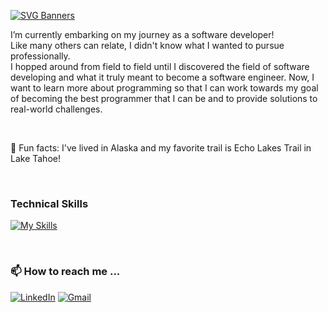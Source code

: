 [![SVG Banners](https://svg-banners.vercel.app/api?type=textBox&text1=Hi,%20I'm%20David👋&width=800&height=200)](https://github.com/Akshay090/svg-banners)

 I’m currently embarking on my journey as a software developer!  
 Like many others can relate, I didn't know what I wanted to pursue professionally.  
 I hopped around from field to field until I discovered the field of software developing and what it truly meant to become a software engineer.
 Now, I want to learn more about programming so that I can work towards my goal of becoming the best programmer that I can be 
 and to provide solutions to real-world challenges.
 
 
 <br/>
 
 🌄 Fun facts: I've lived in Alaska and my favorite trail is Echo Lakes Trail in Lake Tahoe!

<br/>

### Technical Skills
[![My Skills](https://skillicons.dev/icons?i=js,ruby,rails,react,redux,express,nodejs,mongodb,aws,npm,postman,sqlite,html,css,git&perline=8)](https://skillicons.dev)

<br/>

### 📫 How to reach me ...
[![LinkedIn](https://img.shields.io/badge/linkedin-%230077B5.svg?style=for-the-badge&logo=linkedin&logoColor=white)](https://www.linkedin.com/in/david-lee-49959a20a/)
[![Gmail](https://img.shields.io/badge/Gmail-D14836?style=for-the-badge&logo=gmail&logoColor=white)](mailto:euntek95@gmail.com)
